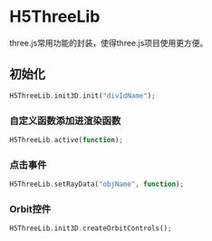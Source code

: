 # H5ThreeLib

three.js常用功能的封装，使得three.js项目使用更方便。

## 初始化

```php
H5ThreeLib.init3D.init("divIdName");
```
### 自定义函数添加进渲染函数

```php
H5ThreeLib.active(function);
```
### 点击事件

```php
H5ThreeLib.setRayData("objName", function);
```

### Orbit控件

```php
H5ThreeLib.init3D.createOrbitControls();
```

